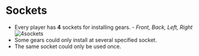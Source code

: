 # Sockets
- Every player has **4** sockets for installing gears. - *Front, Back, Left, Right*
![4sockets](https://github.com/Trevor802/Tac/blob/master/GameDesignDocument/Player/Sockets/4sockets.jpg)
- Some gears could only install at several specified socket.
- The same socket could only be used once.